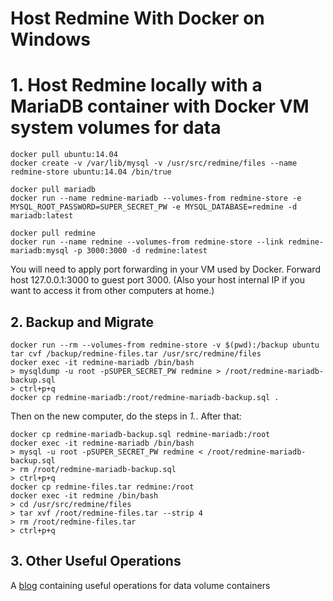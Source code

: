 Host Redmine With Docker on Windows
===================================

# 1. Host Redmine locally with a MariaDB container with Docker VM system volumes for data

```
docker pull ubuntu:14.04
docker create -v /var/lib/mysql -v /usr/src/redmine/files --name redmine-store ubuntu:14.04 /bin/true

docker pull mariadb
docker run --name redmine-mariadb --volumes-from redmine-store -e MYSQL_ROOT_PASSWORD=SUPER_SECRET_PW -e MYSQL_DATABASE=redmine -d mariadb:latest

docker pull redmine
docker run --name redmine --volumes-from redmine-store --link redmine-mariadb:mysql -p 3000:3000 -d redmine:latest
```

You will need to apply port forwarding in your VM used by Docker. Forward host 127.0.0.1:3000 to guest port 3000. (Also your host internal IP if you want to access it from other computers at home.)

## 2. Backup and Migrate

```
docker run --rm --volumes-from redmine-store -v $(pwd):/backup ubuntu tar cvf /backup/redmine-files.tar /usr/src/redmine/files
docker exec -it redmine-mariadb /bin/bash
> mysqldump -u root -pSUPER_SECRET_PW redmine > /root/redmine-mariadb-backup.sql
> ctrl+p+q
docker cp redmine-mariadb:/root/redmine-mariadb-backup.sql .
```

Then on the new computer, do the steps in *1.*. After that:
```
docker cp redmine-mariadb-backup.sql redmine-mariadb:/root
docker exec -it redmine-mariadb /bin/bash
> mysql -u root -pSUPER_SECRET_PW redmine < /root/redmine-mariadb-backup.sql
> rm /root/redmine-mariadb-backup.sql
> ctrl+p+q
docker cp redmine-files.tar redmine:/root
docker exec -it redmine /bin/bash
> cd /usr/src/redmine/files
> tar xvf /root/redmine-files.tar --strip 4
> rm /root/redmine-files.tar
> ctrl+p+q
```

## 3. Other Useful Operations

A [blog](https://getcarina.com/docs/tutorials/data-volume-containers/) containing useful operations for data volume containers
